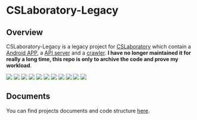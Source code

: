 # CSLaboratory-Legacy

## Overview
CSLaboratory-Legacy is a legacy project for [CSLaboratory](https://angelmsger.com/) which contain a [Android APP](android), a [API server](server) and a [crawler](crawler). **I have no longer maintained it for really a long time, this repo is only to archive the code and prove my workload**.

![](docs/show/1.png)
![](docs/show/2.png)
![](docs/show/3.png)
![](docs/show/4.png)
![](docs/show/5.png)
![](docs/show/6.png)
![](docs/show/7.png)
![](docs/show/8.png)
![](docs/show/9.png)
![](docs/show/10.png)
![](docs/show/11.png)

## Documents
You can find projects documents and code structure [here](docs).
